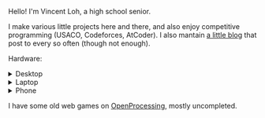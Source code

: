 Hello! I'm Vincent Loh, a high school senior.

I make various little projects here and there, and also enjoy competitive programming
(USACO, Codeforces, AtCoder). I also mantain [a little blog](https://vmhl87.github.io/starship)
that post to every so often (though not enough).

Hardware:

<details><summary>Desktop</summary>

AMD machine (Ryzen 5 2600) running Debian 12. Minimalistic i3 setup.

![](assets/pc.png)

![](assets/pc_term.png)

</details>

<details><summary>Laptop</summary>

I run a (former) celeron chromebook as my main laptop. It's now on debian 12,
with a similar minimal i3 setup. Additionally, I've underclocked the N4020
processor to 800mhz.

Interestingly, it holds up well enough to perform basic web browsing and pretty
much any CLI workflow without issues. Combined with its relatively alright wifi
card and its actually pretty insane battery capacity, I'm able to use it as a
thin client - running lighter tasks on-laptop, and offloading heavier tasks to
my desktop via SSH/VNC.

Usually, I only use my laptop at school, and it lasts around a week and a half
to two weeks of usage on a single charge. When I'm traveling and using it more
often, I easily get four or five days. Because of this, I can often get away
with not bringing around a charger at all on most trips.

![](assets/chrono-tty.png)

![](assets/chrono.png)

</details>

<details><summary>Phone</summary>

I use a jailbroken iphone SE (first generation, from 2016) on iOS 13.4.1.
It has the clang toolchain and SDK installed, so I can (and sometimes do)
code on this device.

It is jailbroken with Odysseyra1n, running the Procursus bootstrap.

![](assets/phone.png)

I am not that good at Objective-C, but I have written a few tweaks -
for example [radianator](https://github.com/vmhl87/radianator).

</details>

I have some old web games on [OpenProcessing](https://openprocessing.org/user/250345),
mostly uncompleted.
